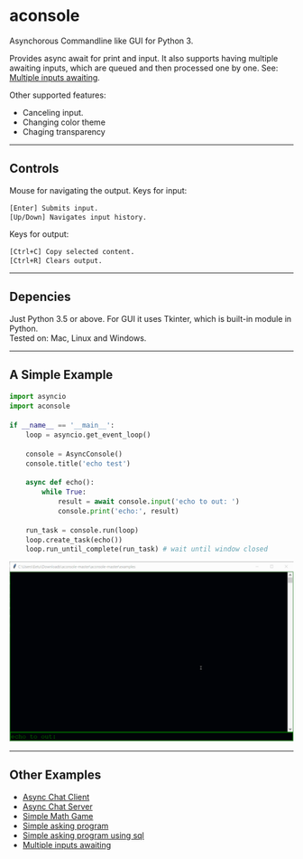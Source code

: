 # aconsole

Asynchorous Commandline like GUI for Python 3.

Provides async await for print and input. It also supports having multiple awaiting inputs, which are queued and then processed one by one.
See: [Multiple inputs awaiting](https://github.com/theMINAD/aconsole/blob/master/examples/multi.py).<br>

Other supported features:
 * Canceling input.
 * Changing color theme
 * Chaging transparency
<hr>

## Controls
Mouse for navigating the output.
Keys for input:

    [Enter] Submits input.
    [Up/Down] Navigates input history.

Keys for output:

    [Ctrl+C] Copy selected content.
    [Ctrl+R] Clears output.
<hr>

## Depencies
Just Python 3.5 or above. For GUI it uses Tkinter, which is built-in module in Python.<br>
Tested on: Mac, Linux and Windows.
<hr>

## A Simple Example
```py
import asyncio
import aconsole

if __name__ == '__main__':
    loop = asyncio.get_event_loop()
    
    console = AsyncConsole()
    console.title('echo test')

    async def echo():
        while True:
            result = await console.input('echo to out: ')
            console.print('echo:', result)

    run_task = console.run(loop)
    loop.create_task(echo())
    loop.run_until_complete(run_task) # wait until window closed
```

![image](https://raw.githubusercontent.com/theMINAD/aconsole/master/examples/images/echo.gif)
<hr>

## Other Examples
 * [Async Chat Client](https://github.com/theMINAD/aconsole/blob/master/examples/chat_client.py)
 * [Async Chat Server](https://github.com/theMINAD/aconsole/blob/master/examples/chat_server.py)
 * [Simple Math Game](https://github.com/theMINAD/aconsole/blob/master/examples/game.py)
 * [Simple asking program](https://github.com/theMINAD/aconsole/blob/master/examples/asking.py)
 * [Simple asking program using sql](https://github.com/theMINAD/aconsole/blob/master/examples/asking_sql.py)
 * [Multiple inputs awaiting](https://github.com/theMINAD/aconsole/blob/master/examples/multi.py)